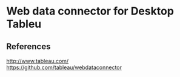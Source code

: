 # Web data connector for Desktop Tableu

References
---------------
http://www.tableau.com/  
https://github.com/tableau/webdataconnector  
